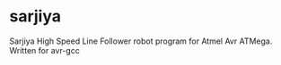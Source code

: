 sarjiya
=======

Sarjiya High Speed Line Follower robot program for Atmel Avr ATMega.
Written for avr-gcc
